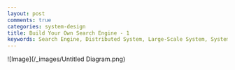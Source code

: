 ```yaml
---
layout: post
comments: true
categories: system-design
title: Build Your Own Search Engine - 1
keywords: Search Engine, Distributed System, Large-Scale System, System Design
---
```

![Image](/_images/Untitled Diagram.png)
<!--stackedit_data:
eyJoaXN0b3J5IjpbLTQ4NDM0NTkzNF19
-->